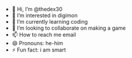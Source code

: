 - 👋 Hi, I’m @thedex30
- 👀 I’m interested in digimon
- 🌱 I’m currently learning coding
- 💞️ I’m looking to collaborate on making a game
- 📫 How to reach me email
- 😄 Pronouns: he-him
- ⚡ Fun fact: i am smart

<!---
thedex30/thedex30 is a ✨ special ✨ repository because its `README.md` (this file) appears on your GitHub profile.
You can click the Preview link to take a look at your changes.
--->
